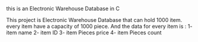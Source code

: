 this is an Electronic Warehouse Database in C 
    
This project is Electronic Warehouse Database that can hold 1000 item.
every item have a capacity of 1000 piece. And the data for every item is : 
1- item name 
2- item ID
3- item Pieces price
4- item Pieces count
